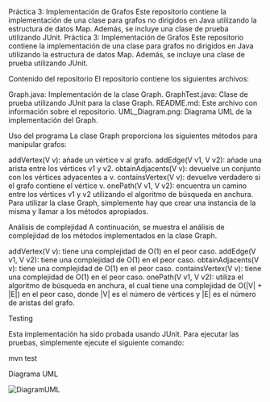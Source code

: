 Práctica 3: Implementación de Grafos
Este repositorio contiene la implementación de una clase para grafos no dirigidos en Java utilizando la estructura de datos Map. Además, se incluye una clase de prueba utilizando JUnit.
Práctica 3: Implementación de Grafos
Este repositorio contiene la implementación de una clase para grafos no dirigidos en Java utilizando la estructura de datos Map. Además, se incluye una clase de prueba utilizando JUnit.

Contenido del repositorio
El repositorio contiene los siguientes archivos:

Graph.java: Implementación de la clase Graph.
GraphTest.java: Clase de prueba utilizando JUnit para la clase Graph.
README.md: Este archivo con información sobre el repositorio.
UML_Diagram.png: Diagrama UML de la implementación del Graph.

Uso del programa
La clase Graph proporciona los siguientes métodos para manipular grafos:

addVertex(V v): añade un vértice v al grafo.
addEdge(V v1, V v2): añade una arista entre los vértices v1 y v2.
obtainAdjacents(V v): devuelve un conjunto con los vértices adyacentes a v.
containsVertex(V v): devuelve verdadero si el grafo contiene el vértice v.
onePath(V v1, V v2): encuentra un camino entre los vértices v1 y v2 utilizando el algoritmo de búsqueda en anchura.
Para utilizar la clase Graph, simplemente hay que crear una instancia de la misma y llamar a los métodos apropiados.

Análisis de complejidad
A continuación, se muestra el análisis de complejidad de los métodos implementados en la clase Graph.

addVertex(V v): tiene una complejidad de O(1) en el peor caso.
addEdge(V v1, V v2): tiene una complejidad de O(1) en el peor caso.
obtainAdjacents(V v): tiene una complejidad de O(1) en el peor caso.
containsVertex(V v): tiene una complejidad de O(1) en el peor caso.
onePath(V v1, V v2): utiliza el algoritmo de búsqueda en anchura, el cual tiene una complejidad de O(|V| + |E|) en el peor caso, donde |V| es el número de vértices y |E| es el número de aristas del grafo.

Testing

Esta implementación ha sido probada usando JUnit. Para ejecutar las pruebas, simplemente ejecute el siguiente comando:

mvn test

Diagrama UML

![DiagramUML](https://user-images.githubusercontent.com/119308526/236158780-53826a98-5947-4570-b9b6-37b0fc54bca3.png)



